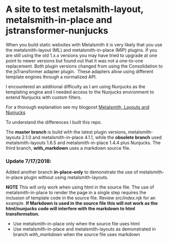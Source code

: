 # A site to test metalsmith-layout, metalsmith-in-place and jstransformer-nunjucks

When you build static websites with Metalsmith it is very likely that you use the metalsmith-layout (ML) and metalsmith-in-place  (MIP) plugins. If you are still using the old 1.x.x versions you may have tried to upgrade at one point to newer versions but found out that it was not a one-to-one replacement. Both plugin versions changed from using the Consolidation to the jsTransformer adapter plugin.  These adapters allow using different template engines through a normalized API.

I encountered an additional difficulty as I am using Nunjucks as the templating engine and I needed access to the Nunjucks environment to extend Nunjucks with custom filters. 

For a thorough explanation see my blogpost [Metalsmith, Layouts and Nunjucks](http://www.glinka.co/blog/metalsmith-layouts-nunjucks/)

To understand the differences I built this repo. 

The **master branch** is build with the latest plugin versions, metalsmith-layouts  2.1.0  and metalsmith-in-place 4.1.1, while the **obsolete branch** used metalsmith-layouts 1.6.5 and metalsmith-in-place 1.4.4 plus Nunjucks.
The third branch, **with_markdown** uses a markdown source file.

### Update 7/17/2018: 
Added another branch **in-place-only** to demonstrate the use of metalsmith-in-place plugin without using metalsmith-layouts.

**NOTE** This will only work when using html in the source file. The use of metalsmith-in-place to render the page in a single step requires the inclusion of template code in the source file. Review _src/index.njk_ for an example. **If Markdown is used in the source file this will not work as the html/nunjucks code will interfere with the markdown to html transformation.**

* Use metalsmith-in-place only when the source file uses html
* Use metalsmith-in-place and metalsmith-layouts as demonstrated in branch _with_markdown_ when the source file uses markdown
